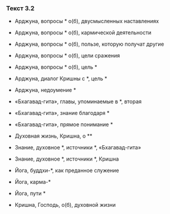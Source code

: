 ### Текст 3.2

- Арджуна, вопросы * о(б), двусмысленных наставлениях

- Арджуна, вопросы * о(б), кармической деятельности

- Арджуна, вопросы * о(б), пользе, которую получат другие

- Арджуна, вопросы * о(б), цели сражения

- Арджуна, вопросы * о(б), цель *

- Арджуна, диалог Кришны с *, цель *

- Арджуна, недоумение *

- «Бхагавад-гита», главы, упоминаемые в *, вторая

- «Бхагавад-гита», знание благодаря *

- «Бхагавад-гита», прямое понимание *

- Духовная жизнь, Кришна, о **

- Знание, духовное *, источники *, «Бхагавад-гита»

- Знание, духовное *, источники *, Кришна

- Йога, буддхи-*, как преданное служение

- Йога, карма-*

- Йога, пути *

- Кришна, Господь, о(б), духовной жизни
	

